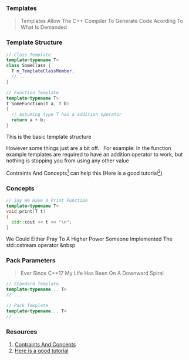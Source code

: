 ### Templates
> Templates Allow The C++ Compiler To Generate Code Acording To What Is Demanded

### Template Structure
```C++
// Class Template
template<typename T>
class SomeClass {
  T m_TemplateClassMember;
  //...
}

// Function Template
template<typename T>
T SomeFunction(T a, T b) 
{
  // assuming type T has a addition operator
  return a + b;
}
```
This is the basic template structure &nbsp;

However some things just are a bit off. &nbsp;
  For example: In the function example templates are required to have an addition operator to work, but nothing is stopping you from using any other value &nbsp;

Contraints And Concepts[<sup>1</sup>](https://en.cppreference.com/w/cpp/language/constraints) can help this (Here is a good tutorial[<sup>2</sup>](https://www.cppstories.com/2021/concepts-intro/)) &nbsp;

### Concepts
```C++
// Say We Have A Print Function
template<typename T>
void print(T t)
{
  std::cout << t << "\n";
}
```
We Could Either Pray To A Higher Power Someone Implemented The std::ostream operator &nbsp


### Pack Parameters
> Ever Since C++17 My Life Has Been On A Downward Spiral
```C++
// Standard Template
template<typename... T>
// ...

// Pack Template
template<typename... T>
// ... 
```


### Resources
1. [Contraints And Concepts](https://en.cppreference.com/w/cpp/language/constraints)
2. [Here is a good tutorial](https://www.cppstories.com/2021/concepts-intro/)
